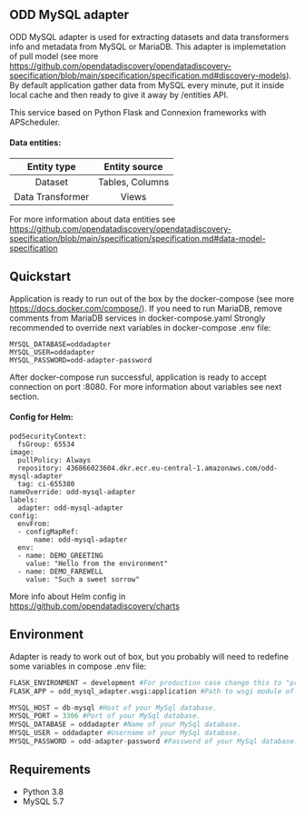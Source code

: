 ## ODD MySQL adapter

ODD MySQL adapter is used for extracting datasets and data transformers info and metadata from MySQL or MariaDB. This adapter is implemetation of pull model (see more https://github.com/opendatadiscovery/opendatadiscovery-specification/blob/main/specification/specification.md#discovery-models). By default application gather data from MySQL every minute, put it inside local cache and then ready to give it away by /entities API.

This service based on Python Flask and Connexion frameworks with APScheduler.

#### Data entities:
| Entity type | Entity source |
|:----------------:|:---------:|
|Dataset|Tables, Columns|
|Data Transformer|Views|

For more information about data entities see https://github.com/opendatadiscovery/opendatadiscovery-specification/blob/main/specification/specification.md#data-model-specification

## Quickstart
Application is ready to run out of the box by the docker-compose (see more https://docs.docker.com/compose/). If you need to run MariaDB, remove comments from MariaDB services in docker-compose.yaml
Strongly recommended to override next variables in docker-compose .env file:

```
MYSQL_DATABASE=oddadapter
MYSQL_USER=oddadapter
MYSQL_PASSWORD=odd-adapter-password
```

After docker-compose run successful, application is ready to accept connection on port :8080. 
For more information about variables see next section.

#### Config for Helm:
```
podSecurityContext:
  fsGroup: 65534
image:
  pullPolicy: Always
  repository: 436866023604.dkr.ecr.eu-central-1.amazonaws.com/odd-mysql-adapter
  tag: ci-655380
nameOverride: odd-mysql-adapter
labels:
  adapter: odd-mysql-adapter
config:
  envFrom:
  - configMapRef:
      name: odd-mysql-adapter
  env:
  - name: DEMO_GREETING
    value: "Hello from the environment"
  - name: DEMO_FAREWELL
    value: "Such a sweet sorrow"
```
More info about Helm config in https://github.com/opendatadiscovery/charts


## Environment
Adapter is ready to work out of box, but you probably will need to redefine some variables in compose .env file:

```Python
FLASK_ENVIRONMENT = development #For production case change this to "production"
FLASK_APP = odd_mysql_adapter.wsgi:application #Path to wsgi module of application (required by gunicorn)

MYSQL_HOST = db-mysql #Host of your MySql database.
MYSQL_PORT = 3306 #Port of your MySql database.
MYSQL_DATABASE = oddadapter #Name of your MySql database.
MYSQL_USER = oddadapter #Username of your MySql database.
MYSQL_PASSWORD = odd-adapter-password #Password of your MySql database.
```

## Requirements
- Python 3.8
- MySQL 5.7

